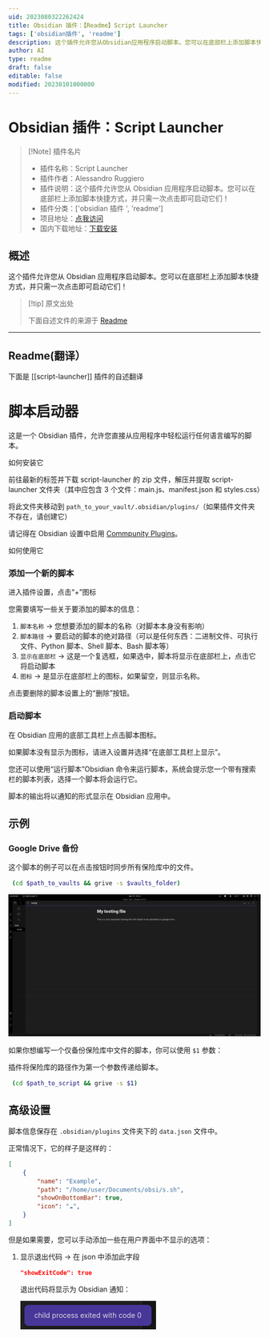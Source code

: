```yaml
---
uid: 2023080322262424
title: Obsidian 插件：【Readme】Script Launcher
tags: ['obsidian插件', 'readme']
description: 这个插件允许您从Obsidian应用程序启动脚本。您可以在底部栏上添加脚本快捷方式，并只需一次点击即可启动它们！
author: AI
type: readme
draft: false
editable: false
modified: 20230101000000
---
```


# Obsidian 插件：Script Launcher

> [!Note] 插件名片
> - 插件名称：Script Launcher
> - 插件作者：Alessandro Ruggiero
> - 插件说明：这个插件允许您从 Obsidian 应用程序启动脚本。您可以在底部栏上添加脚本快捷方式，并只需一次点击即可启动它们！
> - 插件分类：['obsidian 插件 ', 'readme']
> - 项目地址：[点我访问](https://github.com/AlessandroRuggiero/script-launcher)
> - 国内下载地址：[下载安装](https://pkmer.cn/products/plugin/pluginMarket/?script-launcher)

## 概述

这个插件允许您从 Obsidian 应用程序启动脚本。您可以在底部栏上添加脚本快捷方式，并只需一次点击即可启动它们！

> [!tip] 原文出处
>
>下面自述文件的来源于 [Readme](https://ghproxy.net/https://raw.githubusercontent.com/AlessandroRuggiero/script-launcher/master/README.md)
>

---

## Readme(翻译）

下面是 [[script-launcher]] 插件的自述翻译

# 脚本启动器

这是一个 Obsidian 插件，允许您直接从应用程序中轻松运行任何语言编写的脚本。

如何安装它

前往最新的标签并下载 script-launcher 的 zip 文件，解压并提取 script-launcher 文件夹（其中应包含 3 个文件：main.js、manifest.json 和 styles.css）

将此文件夹移动到 `path_to_your_vault/.obsidian/plugins/`（如果插件文件夹不存在，请创建它）

请记得在 Obsidian 设置中启用 [Commpunity Plugins](https://help.obsidian.md/Advanced+topics/Community+plugins#:~:text=In%20order%20to%20install%20community,Community%20plugin%20%2D%3E%20Safe%20Mode.)。

如何使用它

### 添加一个新的脚本

进入插件设置，点击“+”图标

您需要填写一些关于要添加的脚本的信息：

1. `脚本名称` → 您想要添加的脚本的名称（对脚本本身没有影响）
2. `脚本路径` → 要启动的脚本的绝对路径（可以是任何东西：二进制文件、可执行文件、Python 脚本、Shell 脚本、Bash 脚本等）
3. `显示在底部栏` → 这是一个复选框，如果选中，脚本将显示在底部栏上，点击它将启动脚本
4. `图标` → 是显示在底部栏上的图标，如果留空，则显示名称。

点击要删除的脚本设置上的“删除”按钮。

### 启动脚本

在 Obsidian 应用的底部工具栏上点击脚本图标。

如果脚本没有显示为图标，请进入设置并选择“在底部工具栏上显示”。

您还可以使用“运行脚本”Obsidian 命令来运行脚本，系统会提示您一个带有搜索栏的脚本列表，选择一个脚本将会运行它。

脚本的输出将以通知的形式显示在 Obsidian 应用中。

## 示例

### Google Drive 备份

这个脚本的例子可以在点击按钮时同步所有保险库中的文件。

```bash
 (cd $path_to_vaults && grive -s $vaults_folder)
```

![演示示例插件如何工作的GIF](https://github.com/AlessandroRuggiero/script-launcher/blob/master/docs/images/launching-scipt-example.gif)

如果你想编写一个仅备份保险库中文件的脚本，你可以使用 `$1` 参数：

插件将保险库的路径作为第一个参数传递给脚本。

```bash
 (cd $path_to_script && grive -s $1)
```

## 高级设置

脚本信息保存在 `.obsidian/plugins` 文件夹下的 `data.json` 文件中。

正常情况下，它的样子是这样的：

```json
[
    {
        "name": "Example",
        "path": "/home/user/Documents/obsi/s.sh",
        "showOnBottomBar": true,
        "icon": "☁",
    }
]
```

但是如果需要，您可以手动添加一些在用户界面中不显示的选项：

1. 显示退出代码 → 在 json 中添加此字段

    ```json
    "showExitCode": true
    ```

    退出代码将显示为 Obsidian 通知：

    ![exit code notice](https://github.com/AlessandroRuggiero/script-launcher/blob/master/docs/images/exit-code-notice.png)
